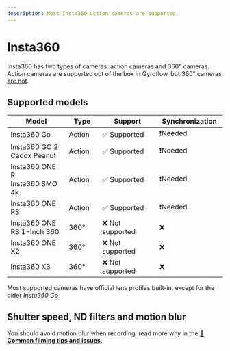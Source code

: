 ```yaml
---
description: Most Insta360 action cameras are supported.
---
```


# Insta360

Insta360 has two types of cameras: action cameras and 360° cameras. Action cameras are supported out of the box in Gyroflow, but 360° cameras [are not](../../advanced-usage/360-cameras.md).

## Supported models

<table><thead><tr><th width="197">Model</th><th width="83">Type</th><th width="174">Support</th><th width="158">Synchronization</th></tr></thead><tbody><tr><td>Insta360 Go</td><td>Action</td><td>✅ Supported</td><td>❗Needed</td></tr><tr><td>Insta360 GO 2<br>Caddx Peanut</td><td>Action</td><td>✅ Supported</td><td>❗Needed</td></tr><tr><td>Insta360 ONE R<br>Insta360 SMO 4k</td><td>Action</td><td>✅ Supported</td><td>❗Needed</td></tr><tr><td>Insta360 ONE RS</td><td>Action</td><td>✅ Supported</td><td>❗Needed</td></tr><tr><td>Insta360 ONE RS 1-Inch 360</td><td>360°</td><td>❌ Not supported</td><td>❌</td></tr><tr><td>Insta360 ONE X2</td><td>360°</td><td>❌ Not supported</td><td>❌</td></tr><tr><td>Insta360 X3</td><td>360°</td><td>❌ Not supported</td><td>❌</td></tr></tbody></table>

Most supported cameras have official lens profiles built-in, except for the older _Insta360 Go_

## Shutter speed, ND filters and motion blur

You should avoid motion blur when recording, read more why in the [📸 **Common filming tips and issues**](../common-filming-tips-and-issues.md).
